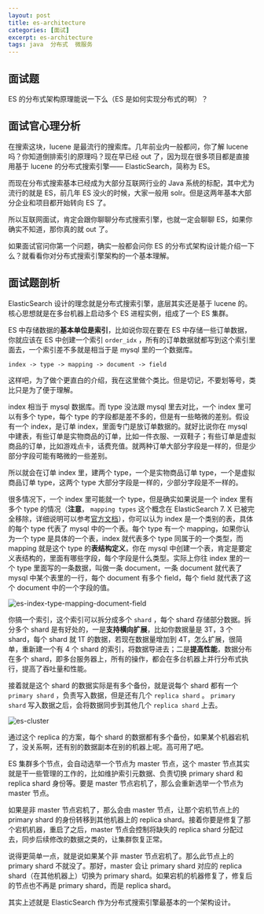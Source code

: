 ```yaml
---
layout: post
title: es-architecture
categories: [面试]
excerpt: es-architecture
tags: java  分布式  微服务  
---
```

## 面试题

ES 的分布式架构原理能说一下么（ES 是如何实现分布式的啊）？

## 面试官心理分析

在搜索这块，lucene 是最流行的搜索库。几年前业内一般都问，你了解 lucene 吗？你知道倒排索引的原理吗？现在早已经 out 了，因为现在很多项目都是直接用基于 lucene 的分布式搜索引擎—— ElasticSearch，简称为 ES。

而现在分布式搜索基本已经成为大部分互联网行业的 Java 系统的标配，其中尤为流行的就是 ES，前几年 ES 没火的时候，大家一般用 solr。但是这两年基本大部分企业和项目都开始转向 ES 了。

所以互联网面试，肯定会跟你聊聊分布式搜索引擎，也就一定会聊聊 ES，如果你确实不知道，那你真的就 out 了。

如果面试官问你第一个问题，确实一般都会问你 ES 的分布式架构设计能介绍一下么？就看看你对分布式搜索引擎架构的一个基本理解。

## 面试题剖析

ElasticSearch 设计的理念就是分布式搜索引擎，底层其实还是基于 lucene 的。核心思想就是在多台机器上启动多个 ES 进程实例，组成了一个 ES 集群。

ES 中存储数据的**基本单位是索引**，比如说你现在要在 ES 中存储一些订单数据，你就应该在 ES 中创建一个索引 `order_idx` ，所有的订单数据就都写到这个索引里面去，一个索引差不多就是相当于是 mysql 里的一个数据库。

```
index -> type -> mapping -> document -> field
```

这样吧，为了做个更直白的介绍，我在这里做个类比。但是切记，不要划等号，类比只是为了便于理解。

index 相当于 mysql 数据库。而 type 没法跟 mysql 里去对比，一个 index 里可以有多个 type，每个 type 的字段都是差不多的，但是有一些略微的差别。假设有一个 index，是订单 index，里面专门是放订单数据的。就好比说你在 mysql 中建表，有些订单是实物商品的订单，比如一件衣服、一双鞋子；有些订单是虚拟商品的订单，比如游戏点卡，话费充值。就两种订单大部分字段是一样的，但是少部分字段可能有略微的一些差别。

所以就会在订单 index 里，建两个 type，一个是实物商品订单 type，一个是虚拟商品订单 type，这两个 type 大部分字段是一样的，少部分字段是不一样的。

很多情况下，一个 index 里可能就一个 type，但是确实如果说是一个 index 里有多个 type 的情况（**注意**， `mapping types` 这个概念在 ElasticSearch 7. X 已被完全移除，详细说明可以参考[官方文档](https://github.com/elastic/elasticsearch/blob/6.5/docs/reference/mapping/removal_of_types.asciidoc)），你可以认为 index 是一个类别的表，具体的每个 type 代表了 mysql 中的一个表。每个 type 有一个 mapping，如果你认为一个 type 是具体的一个表，index 就代表多个 type 同属于的一个类型，而 mapping 就是这个 type 的**表结构定义**，你在 mysql 中创建一个表，肯定是要定义表结构的，里面有哪些字段，每个字段是什么类型。实际上你往 index 里的一个 type 里面写的一条数据，叫做一条 document，一条 document 就代表了 mysql 中某个表里的一行，每个 document 有多个 field，每个 field 就代表了这个 document 中的一个字段的值。

![es-index-type-mapping-document-field](../../../images/es-index-type-mapping-document-field.png)

你搞一个索引，这个索引可以拆分成多个 `shard` ，每个 shard 存储部分数据。拆分多个 shard 是有好处的，一是**支持横向扩展**，比如你数据量是 3T，3 个 shard，每个 shard 就 1T 的数据，若现在数据量增加到 4T，怎么扩展，很简单，重新建一个有 4 个 shard 的索引，将数据导进去；二是**提高性能**，数据分布在多个 shard，即多台服务器上，所有的操作，都会在多台机器上并行分布式执行，提高了吞吐量和性能。

接着就是这个 shard 的数据实际是有多个备份，就是说每个 shard 都有一个 `primary shard` ，负责写入数据，但是还有几个 `replica shard` 。 `primary shard` 写入数据之后，会将数据同步到其他几个 `replica shard` 上去。

![es-cluster](../../../images/es-cluster.png)

通过这个 replica 的方案，每个 shard 的数据都有多个备份，如果某个机器宕机了，没关系啊，还有别的数据副本在别的机器上呢。高可用了吧。

ES 集群多个节点，会自动选举一个节点为 master 节点，这个 master 节点其实就是干一些管理的工作的，比如维护索引元数据、负责切换 primary shard 和 replica shard 身份等。要是 master 节点宕机了，那么会重新选举一个节点为 master 节点。

如果是非 master 节点宕机了，那么会由 master 节点，让那个宕机节点上的 primary shard 的身份转移到其他机器上的 replica shard。接着你要是修复了那个宕机机器，重启了之后，master 节点会控制将缺失的 replica shard 分配过去，同步后续修改的数据之类的，让集群恢复正常。

说得更简单一点，就是说如果某个非 master 节点宕机了。那么此节点上的 primary shard 不就没了。那好，master 会让 primary shard 对应的 replica shard（在其他机器上）切换为 primary shard。如果宕机的机器修复了，修复后的节点也不再是 primary shard，而是 replica shard。

其实上述就是 ElasticSearch 作为分布式搜索引擎最基本的一个架构设计。
